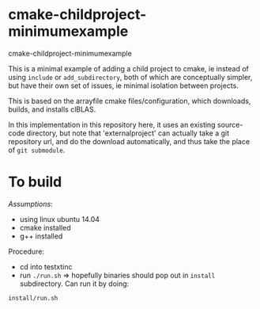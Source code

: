 # cmake-childproject-minimumexample
cmake-childproject-minimumexample

This is a minimal example of adding a child project to cmake, ie instead of using `include` or `add_subdirectory`, both of which are conceptually simpler, but have their own set of issues, ie minimal isolation between projects.

This is based on the arrayfile cmake files/configuration, which downloads, builds, and installs clBLAS.

In this implementation in this repository here, it uses an existing source-code directory, but note that 'externalproject' can actually take a git repository url, and do the download automatically, and thus take the place of `git submodule`.

# To build

*Assumptions*:
* using linux ubuntu 14.04
* cmake installed
* g++ installed

Procedure:
* cd into testxtinc
* run `./run.sh`
=> hopefully binaries should pop out in `install` subdirectory.  Can run it by doing:
```
install/run.sh
```

